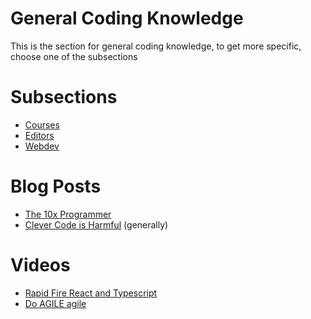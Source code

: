 # General Coding Knowledge
This is the section for general coding knowledge, to get more specific, choose one of the subsections

# Subsections
- [Courses](courses/readme.md)
- [Editors](editors/readme.md)
- [Webdev](webdev/readme.md)

# Blog Posts
- [The 10x Programmer](http://antirez.com/news/112)
- [Clever Code is Harmful](https://www.joshwcomeau.com/career/clever-code-considered-harmful/) (generally)

# Videos
- [Rapid Fire React and Typescript](https://www.youtube.com/watch?v=37PafxU_uzQ)
- [Do AGILE agile](https://www.youtube.com/watch?v=9K20e7jlQPA)

